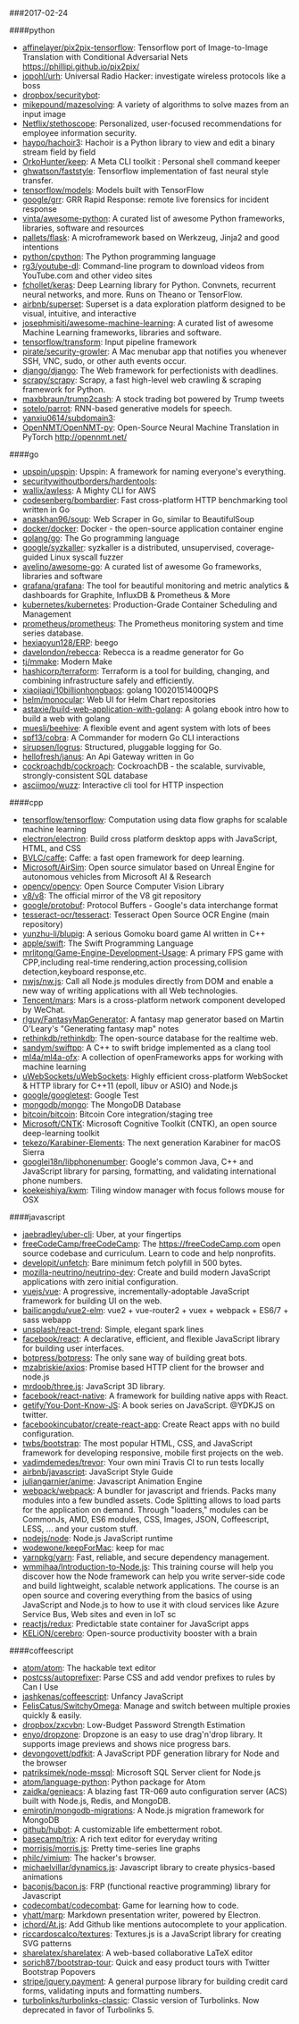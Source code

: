 ###2017-02-24

####python
* [affinelayer/pix2pix-tensorflow](https://github.com/affinelayer/pix2pix-tensorflow): Tensorflow port of Image-to-Image Translation with Conditional Adversarial Nets https://phillipi.github.io/pix2pix/
* [jopohl/urh](https://github.com/jopohl/urh): Universal Radio Hacker: investigate wireless protocols like a boss
* [dropbox/securitybot](https://github.com/dropbox/securitybot): 
* [mikepound/mazesolving](https://github.com/mikepound/mazesolving): A variety of algorithms to solve mazes from an input image
* [Netflix/stethoscope](https://github.com/Netflix/stethoscope): Personalized, user-focused recommendations for employee information security.
* [haypo/hachoir3](https://github.com/haypo/hachoir3): Hachoir is a Python library to view and edit a binary stream field by field
* [OrkoHunter/keep](https://github.com/OrkoHunter/keep): A Meta CLI toolkit : Personal shell command keeper
* [ghwatson/faststyle](https://github.com/ghwatson/faststyle): Tensorflow implementation of fast neural style transfer.
* [tensorflow/models](https://github.com/tensorflow/models): Models built with TensorFlow
* [google/grr](https://github.com/google/grr): GRR Rapid Response: remote live forensics for incident response
* [vinta/awesome-python](https://github.com/vinta/awesome-python): A curated list of awesome Python frameworks, libraries, software and resources
* [pallets/flask](https://github.com/pallets/flask): A microframework based on Werkzeug, Jinja2 and good intentions
* [python/cpython](https://github.com/python/cpython): The Python programming language
* [rg3/youtube-dl](https://github.com/rg3/youtube-dl): Command-line program to download videos from YouTube.com and other video sites
* [fchollet/keras](https://github.com/fchollet/keras): Deep Learning library for Python. Convnets, recurrent neural networks, and more. Runs on Theano or TensorFlow.
* [airbnb/superset](https://github.com/airbnb/superset): Superset is a data exploration platform designed to be visual, intuitive, and interactive
* [josephmisiti/awesome-machine-learning](https://github.com/josephmisiti/awesome-machine-learning): A curated list of awesome Machine Learning frameworks, libraries and software.
* [tensorflow/transform](https://github.com/tensorflow/transform): Input pipeline framework
* [pirate/security-growler](https://github.com/pirate/security-growler):  A Mac menubar app that notifies you whenever SSH, VNC, sudo, or other auth events occur.
* [django/django](https://github.com/django/django): The Web framework for perfectionists with deadlines.
* [scrapy/scrapy](https://github.com/scrapy/scrapy): Scrapy, a fast high-level web crawling & scraping framework for Python.
* [maxbbraun/trump2cash](https://github.com/maxbbraun/trump2cash): A stock trading bot powered by Trump tweets
* [sotelo/parrot](https://github.com/sotelo/parrot): RNN-based generative models for speech.
* [yanxiu0614/subdomain3](https://github.com/yanxiu0614/subdomain3): 
* [OpenNMT/OpenNMT-py](https://github.com/OpenNMT/OpenNMT-py): Open-Source Neural Machine Translation in PyTorch http://opennmt.net/

####go
* [upspin/upspin](https://github.com/upspin/upspin): Upspin: A framework for naming everyone's everything.
* [securitywithoutborders/hardentools](https://github.com/securitywithoutborders/hardentools): 
* [wallix/awless](https://github.com/wallix/awless): A Mighty CLI for AWS
* [codesenberg/bombardier](https://github.com/codesenberg/bombardier): Fast cross-platform HTTP benchmarking tool written in Go
* [anaskhan96/soup](https://github.com/anaskhan96/soup): Web Scraper in Go, similar to BeautifulSoup
* [docker/docker](https://github.com/docker/docker): Docker - the open-source application container engine
* [golang/go](https://github.com/golang/go): The Go programming language
* [google/syzkaller](https://github.com/google/syzkaller): syzkaller is a distributed, unsupervised, coverage-guided Linux syscall fuzzer
* [avelino/awesome-go](https://github.com/avelino/awesome-go): A curated list of awesome Go frameworks, libraries and software
* [grafana/grafana](https://github.com/grafana/grafana): The tool for beautiful monitoring and metric analytics & dashboards for Graphite, InfluxDB & Prometheus & More
* [kubernetes/kubernetes](https://github.com/kubernetes/kubernetes): Production-Grade Container Scheduling and Management
* [prometheus/prometheus](https://github.com/prometheus/prometheus): The Prometheus monitoring system and time series database.
* [hexiaoyun128/ERP](https://github.com/hexiaoyun128/ERP): beego
* [davelondon/rebecca](https://github.com/davelondon/rebecca): Rebecca is a readme generator for Go
* [tj/mmake](https://github.com/tj/mmake): Modern Make
* [hashicorp/terraform](https://github.com/hashicorp/terraform): Terraform is a tool for building, changing, and combining infrastructure safely and efficiently.
* [xiaojiaqi/10billionhongbaos](https://github.com/xiaojiaqi/10billionhongbaos): golang 10020151400QPS
* [helm/monocular](https://github.com/helm/monocular): Web UI for Helm Chart repositories
* [astaxie/build-web-application-with-golang](https://github.com/astaxie/build-web-application-with-golang): A golang ebook intro how to build a web with golang
* [muesli/beehive](https://github.com/muesli/beehive): A flexible event and agent system with lots of bees 
* [spf13/cobra](https://github.com/spf13/cobra): A Commander for modern Go CLI interactions
* [sirupsen/logrus](https://github.com/sirupsen/logrus): Structured, pluggable logging for Go.
* [hellofresh/janus](https://github.com/hellofresh/janus): An Api Gateway written in Go
* [cockroachdb/cockroach](https://github.com/cockroachdb/cockroach): CockroachDB - the scalable, survivable, strongly-consistent SQL database
* [asciimoo/wuzz](https://github.com/asciimoo/wuzz): Interactive cli tool for HTTP inspection

####cpp
* [tensorflow/tensorflow](https://github.com/tensorflow/tensorflow): Computation using data flow graphs for scalable machine learning
* [electron/electron](https://github.com/electron/electron): Build cross platform desktop apps with JavaScript, HTML, and CSS
* [BVLC/caffe](https://github.com/BVLC/caffe): Caffe: a fast open framework for deep learning.
* [Microsoft/AirSim](https://github.com/Microsoft/AirSim): Open source simulator based on Unreal Engine for autonomous vehicles from Microsoft AI & Research
* [opencv/opencv](https://github.com/opencv/opencv): Open Source Computer Vision Library
* [v8/v8](https://github.com/v8/v8): The official mirror of the V8 git repository
* [google/protobuf](https://github.com/google/protobuf): Protocol Buffers - Google's data interchange format
* [tesseract-ocr/tesseract](https://github.com/tesseract-ocr/tesseract): Tesseract Open Source OCR Engine (main repository)
* [yunzhu-li/blupig](https://github.com/yunzhu-li/blupig): A serious Gomoku board game AI written in C++
* [apple/swift](https://github.com/apple/swift): The Swift Programming Language
* [mrlitong/Game-Engine-Development-Usage](https://github.com/mrlitong/Game-Engine-Development-Usage): A primary FPS game with CPP,including real-time rendering,action processing,collision detection,keyboard response,etc.
* [nwjs/nw.js](https://github.com/nwjs/nw.js): Call all Node.js modules directly from DOM and enable a new way of writing applications with all Web technologies.
* [Tencent/mars](https://github.com/Tencent/mars): Mars is a cross-platform network component developed by WeChat.
* [rlguy/FantasyMapGenerator](https://github.com/rlguy/FantasyMapGenerator): A fantasy map generator based on Martin O'Leary's "Generating fantasy map" notes
* [rethinkdb/rethinkdb](https://github.com/rethinkdb/rethinkdb): The open-source database for the realtime web.
* [sandym/swiftpp](https://github.com/sandym/swiftpp): A C++ to swift bridge implemented as a clang tool
* [ml4a/ml4a-ofx](https://github.com/ml4a/ml4a-ofx): A collection of openFrameworks apps for working with machine learning
* [uWebSockets/uWebSockets](https://github.com/uWebSockets/uWebSockets): Highly efficient cross-platform WebSocket & HTTP library for C++11 (epoll, libuv or ASIO) and Node.js
* [google/googletest](https://github.com/google/googletest): Google Test
* [mongodb/mongo](https://github.com/mongodb/mongo): The MongoDB Database
* [bitcoin/bitcoin](https://github.com/bitcoin/bitcoin): Bitcoin Core integration/staging tree
* [Microsoft/CNTK](https://github.com/Microsoft/CNTK): Microsoft Cognitive Toolkit (CNTK), an open source deep-learning toolkit
* [tekezo/Karabiner-Elements](https://github.com/tekezo/Karabiner-Elements): The next generation Karabiner for macOS Sierra
* [googlei18n/libphonenumber](https://github.com/googlei18n/libphonenumber): Google's common Java, C++ and JavaScript library for parsing, formatting, and validating international phone numbers.
* [koekeishiya/kwm](https://github.com/koekeishiya/kwm): Tiling window manager with focus follows mouse for OSX

####javascript
* [jaebradley/uber-cli](https://github.com/jaebradley/uber-cli): Uber, at your fingertips
* [freeCodeCamp/freeCodeCamp](https://github.com/freeCodeCamp/freeCodeCamp): The https://freeCodeCamp.com open source codebase and curriculum. Learn to code and help nonprofits.
* [developit/unfetch](https://github.com/developit/unfetch):  Bare minimum fetch polyfill in 500 bytes.
* [mozilla-neutrino/neutrino-dev](https://github.com/mozilla-neutrino/neutrino-dev): Create and build modern JavaScript applications with zero initial configuration.
* [vuejs/vue](https://github.com/vuejs/vue): A progressive, incrementally-adoptable JavaScript framework for building UI on the web.
* [bailicangdu/vue2-elm](https://github.com/bailicangdu/vue2-elm):  vue2 + vue-router2 + vuex + webpack + ES6/7 + sass   webapp
* [unsplash/react-trend](https://github.com/unsplash/react-trend):  Simple, elegant spark lines
* [facebook/react](https://github.com/facebook/react): A declarative, efficient, and flexible JavaScript library for building user interfaces.
* [botpress/botpress](https://github.com/botpress/botpress):  The only sane way of building great bots. 
* [mzabriskie/axios](https://github.com/mzabriskie/axios): Promise based HTTP client for the browser and node.js
* [mrdoob/three.js](https://github.com/mrdoob/three.js): JavaScript 3D library.
* [facebook/react-native](https://github.com/facebook/react-native): A framework for building native apps with React.
* [getify/You-Dont-Know-JS](https://github.com/getify/You-Dont-Know-JS): A book series on JavaScript. @YDKJS on twitter.
* [facebookincubator/create-react-app](https://github.com/facebookincubator/create-react-app): Create React apps with no build configuration.
* [twbs/bootstrap](https://github.com/twbs/bootstrap): The most popular HTML, CSS, and JavaScript framework for developing responsive, mobile first projects on the web.
* [vadimdemedes/trevor](https://github.com/vadimdemedes/trevor):  Your own mini Travis CI to run tests locally
* [airbnb/javascript](https://github.com/airbnb/javascript): JavaScript Style Guide
* [juliangarnier/anime](https://github.com/juliangarnier/anime): Javascript Animation Engine
* [webpack/webpack](https://github.com/webpack/webpack): A bundler for javascript and friends. Packs many modules into a few bundled assets. Code Splitting allows to load parts for the application on demand. Through "loaders," modules can be CommonJs, AMD, ES6 modules, CSS, Images, JSON, Coffeescript, LESS, ... and your custom stuff.
* [nodejs/node](https://github.com/nodejs/node): Node.js JavaScript runtime 
* [wodewone/keepForMac](https://github.com/wodewone/keepForMac): keep for mac
* [yarnpkg/yarn](https://github.com/yarnpkg/yarn):  Fast, reliable, and secure dependency management.
* [wmmihaa/Introduction-to-Node.js](https://github.com/wmmihaa/Introduction-to-Node.js): This training course will help you discover how the Node framework can help you write server-side code and build lightweight, scalable network applications. The course is an open source and covering everything from the basics of using JavaScript and Node.js to how to use it with cloud services like Azure Service Bus, Web sites and even in IoT sc
* [reactjs/redux](https://github.com/reactjs/redux): Predictable state container for JavaScript apps
* [KELiON/cerebro](https://github.com/KELiON/cerebro): Open-source productivity booster with a brain

####coffeescript
* [atom/atom](https://github.com/atom/atom): The hackable text editor
* [postcss/autoprefixer](https://github.com/postcss/autoprefixer): Parse CSS and add vendor prefixes to rules by Can I Use
* [jashkenas/coffeescript](https://github.com/jashkenas/coffeescript): Unfancy JavaScript
* [FelisCatus/SwitchyOmega](https://github.com/FelisCatus/SwitchyOmega): Manage and switch between multiple proxies quickly & easily.
* [dropbox/zxcvbn](https://github.com/dropbox/zxcvbn): Low-Budget Password Strength Estimation
* [enyo/dropzone](https://github.com/enyo/dropzone): Dropzone is an easy to use drag'n'drop library. It supports image previews and shows nice progress bars.
* [devongovett/pdfkit](https://github.com/devongovett/pdfkit): A JavaScript PDF generation library for Node and the browser
* [patriksimek/node-mssql](https://github.com/patriksimek/node-mssql): Microsoft SQL Server client for Node.js
* [atom/language-python](https://github.com/atom/language-python): Python package for Atom
* [zaidka/genieacs](https://github.com/zaidka/genieacs): A blazing fast TR-069 auto configuration server (ACS) built with Node.js, Redis, and MongoDB.
* [emirotin/mongodb-migrations](https://github.com/emirotin/mongodb-migrations): A Node.js migration framework for MongoDB
* [github/hubot](https://github.com/github/hubot): A customizable life embetterment robot.
* [basecamp/trix](https://github.com/basecamp/trix): A rich text editor for everyday writing
* [morrisjs/morris.js](https://github.com/morrisjs/morris.js): Pretty time-series line graphs
* [philc/vimium](https://github.com/philc/vimium): The hacker's browser.
* [michaelvillar/dynamics.js](https://github.com/michaelvillar/dynamics.js): Javascript library to create physics-based animations
* [baconjs/bacon.js](https://github.com/baconjs/bacon.js): FRP (functional reactive programming) library for Javascript
* [codecombat/codecombat](https://github.com/codecombat/codecombat): Game for learning how to code.
* [yhatt/marp](https://github.com/yhatt/marp): Markdown presentation writer, powered by Electron.
* [ichord/At.js](https://github.com/ichord/At.js): Add Github like mentions autocomplete to your application.
* [riccardoscalco/textures](https://github.com/riccardoscalco/textures): Textures.js is a JavaScript library for creating SVG patterns
* [sharelatex/sharelatex](https://github.com/sharelatex/sharelatex): A web-based collaborative LaTeX editor
* [sorich87/bootstrap-tour](https://github.com/sorich87/bootstrap-tour): Quick and easy product tours with Twitter Bootstrap Popovers
* [stripe/jquery.payment](https://github.com/stripe/jquery.payment): A general purpose library for building credit card forms, validating inputs and formatting numbers.
* [turbolinks/turbolinks-classic](https://github.com/turbolinks/turbolinks-classic): Classic version of Turbolinks. Now deprecated in favor of Turbolinks 5.

